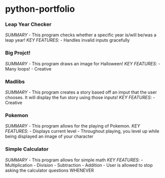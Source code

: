 # python-portfolio

### Leap Year Checker
  *SUMMARY* - This program checks whether a specific year is/will be/was a leap year!
  *KEY FEATURES*:
    -  Handles invalid inputs gracefully
### Big Projct!
  *SUMMARY* - This program draws an image for Halloween!
  *KEY FEATURES*:
    -  Many loops!
    -  Creative
### Madlibs
  *SUMMARY* - This program creates a story based off an imput that the user chooses. It will display the fun story using those inputs!
  *KEY FEATURES*:
    -  Creative
### Pokemon
  *SUMMARY* - This program allows for the playing of Pokemon. 
  *KEY FEATURES*:
    -  Displays current level
    -  Throughout playing, you level up while being displayed an image of your character
### Simple Calculator
  *SUMMARY* - This program allows for simple math
  *KEY FEATURES*:
    -  Multiplication
    -  Division
    -  Subtraction
    -  Addition
    -  User is allowed to stop asking the calculator questions WHENEVER
    

